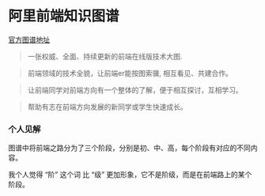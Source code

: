 # 阿里前端知识图谱

[官方图谱地址](https://f2e.tech/)

> 一张权威、全面、持续更新的前端在线版技术大图.

> 前端领域的技术全貌，让前端er能按图索骥, 相互看见、共建合作。

> 让前端同学对前端方向有一个整体的了解，便于相互探讨，互相学习。

> 帮助有志在前端方向发展的新同学或学生快速成长。

### 个人见解

图谱中将前端之路分为了三个阶段，分别是初、中、高，每个阶段有对应的不同内容。

我个人觉得 “阶” 这个词 比 “级” 更加形象，它不是阶级，而是在前端路上的某个阶段。
